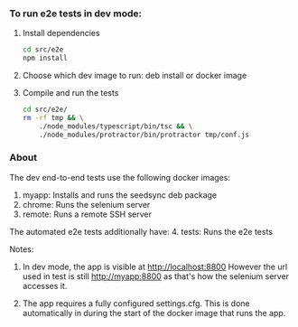 ### To run e2e tests in dev mode:

1. Install dependencies

   ```bash
   cd src/e2e
   npm install
   ```
   
2. Choose which dev image to run: deb install or docker image

3. Compile and run the tests

    ```bash
    cd src/e2e/
    rm -rf tmp && \
        ./node_modules/typescript/bin/tsc && \
        ./node_modules/protractor/bin/protractor tmp/conf.js
    ```



### About

The dev end-to-end tests use the following docker images:
1. myapp: Installs and runs the seedsync deb package
2. chrome: Runs the selenium server
3. remote: Runs a remote SSH server

The automated e2e tests additionally have:
4. tests: Runs the e2e tests

Notes:
1. In dev mode, the app is visible at [http://localhost:8800](http://localhost:8800)
However the url used in test is still [http://myapp:8800](http://myapp:8800) as
that's how the selenium server accesses it.

2. The app requires a fully configured settings.cfg.
   This is done automatically in during the start of the docker image that runs the app.

